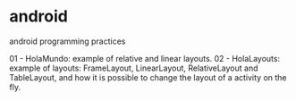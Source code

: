 android
=======

android programming practices

01 - HolaMundo: example of relative and linear layouts. 
02 - HolaLayouts: example of layouts: FrameLayout, LinearLayout, RelativeLayout and TableLayout, and how it is possible to change the layout of a activity on the fly.  
